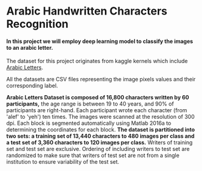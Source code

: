 # Arabic Handwritten Characters Recognition
#### In this project we will employ deep learning model to classify the images to an arabic letter.

The dataset for this project originates from kaggle kernels which include  [Arabic Letters](https://www.kaggle.com/mloey1/ahcd1).

All the datasets are CSV files representing the image pixels values and their corresponding label.

**Arabic Letters Dataset is composed of 16,800 characters written by 60 participants,** the age range is between 19 to 40 years, and 90% of participants are right-hand. Each participant wrote each character (from 'alef' to 'yeh') ten times. The images were scanned at the resolution of 300 dpi. Each block is segmented automatically using Matlab 2016a to determining the coordinates for each block. **The dataset is partitioned into two sets: a training set of 13,440 characters to 480 images per class and a test set of 3,360 characters to 120 images per class.** Writers of training set and test set are exclusive. Ordering of including writers to test set are randomized to make sure that writers of test set are not from a single institution to ensure variability of the test set.
